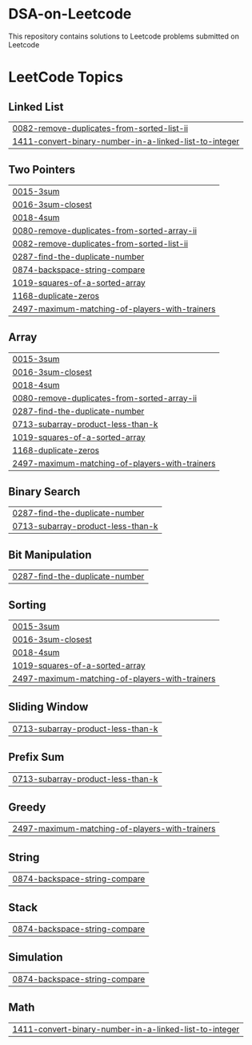 # DSA-on-Leetcode
This repository contains solutions to Leetcode problems submitted on Leetcode

<!---LeetCode Topics Start-->
# LeetCode Topics
## Linked List
|  |
| ------- |
| [0082-remove-duplicates-from-sorted-list-ii](https://github.com/Solexi/leetcode_solutions/tree/master/0082-remove-duplicates-from-sorted-list-ii) |
| [1411-convert-binary-number-in-a-linked-list-to-integer](https://github.com/Solexi/leetcode_solutions/tree/master/1411-convert-binary-number-in-a-linked-list-to-integer) |
## Two Pointers
|  |
| ------- |
| [0015-3sum](https://github.com/Solexi/leetcode_solutions/tree/master/0015-3sum) |
| [0016-3sum-closest](https://github.com/Solexi/leetcode_solutions/tree/master/0016-3sum-closest) |
| [0018-4sum](https://github.com/Solexi/leetcode_solutions/tree/master/0018-4sum) |
| [0080-remove-duplicates-from-sorted-array-ii](https://github.com/Solexi/leetcode_solutions/tree/master/0080-remove-duplicates-from-sorted-array-ii) |
| [0082-remove-duplicates-from-sorted-list-ii](https://github.com/Solexi/leetcode_solutions/tree/master/0082-remove-duplicates-from-sorted-list-ii) |
| [0287-find-the-duplicate-number](https://github.com/Solexi/leetcode_solutions/tree/master/0287-find-the-duplicate-number) |
| [0874-backspace-string-compare](https://github.com/Solexi/leetcode_solutions/tree/master/0874-backspace-string-compare) |
| [1019-squares-of-a-sorted-array](https://github.com/Solexi/leetcode_solutions/tree/master/1019-squares-of-a-sorted-array) |
| [1168-duplicate-zeros](https://github.com/Solexi/leetcode_solutions/tree/master/1168-duplicate-zeros) |
| [2497-maximum-matching-of-players-with-trainers](https://github.com/Solexi/leetcode_solutions/tree/master/2497-maximum-matching-of-players-with-trainers) |
## Array
|  |
| ------- |
| [0015-3sum](https://github.com/Solexi/leetcode_solutions/tree/master/0015-3sum) |
| [0016-3sum-closest](https://github.com/Solexi/leetcode_solutions/tree/master/0016-3sum-closest) |
| [0018-4sum](https://github.com/Solexi/leetcode_solutions/tree/master/0018-4sum) |
| [0080-remove-duplicates-from-sorted-array-ii](https://github.com/Solexi/leetcode_solutions/tree/master/0080-remove-duplicates-from-sorted-array-ii) |
| [0287-find-the-duplicate-number](https://github.com/Solexi/leetcode_solutions/tree/master/0287-find-the-duplicate-number) |
| [0713-subarray-product-less-than-k](https://github.com/Solexi/leetcode_solutions/tree/master/0713-subarray-product-less-than-k) |
| [1019-squares-of-a-sorted-array](https://github.com/Solexi/leetcode_solutions/tree/master/1019-squares-of-a-sorted-array) |
| [1168-duplicate-zeros](https://github.com/Solexi/leetcode_solutions/tree/master/1168-duplicate-zeros) |
| [2497-maximum-matching-of-players-with-trainers](https://github.com/Solexi/leetcode_solutions/tree/master/2497-maximum-matching-of-players-with-trainers) |
## Binary Search
|  |
| ------- |
| [0287-find-the-duplicate-number](https://github.com/Solexi/leetcode_solutions/tree/master/0287-find-the-duplicate-number) |
| [0713-subarray-product-less-than-k](https://github.com/Solexi/leetcode_solutions/tree/master/0713-subarray-product-less-than-k) |
## Bit Manipulation
|  |
| ------- |
| [0287-find-the-duplicate-number](https://github.com/Solexi/leetcode_solutions/tree/master/0287-find-the-duplicate-number) |
## Sorting
|  |
| ------- |
| [0015-3sum](https://github.com/Solexi/leetcode_solutions/tree/master/0015-3sum) |
| [0016-3sum-closest](https://github.com/Solexi/leetcode_solutions/tree/master/0016-3sum-closest) |
| [0018-4sum](https://github.com/Solexi/leetcode_solutions/tree/master/0018-4sum) |
| [1019-squares-of-a-sorted-array](https://github.com/Solexi/leetcode_solutions/tree/master/1019-squares-of-a-sorted-array) |
| [2497-maximum-matching-of-players-with-trainers](https://github.com/Solexi/leetcode_solutions/tree/master/2497-maximum-matching-of-players-with-trainers) |
## Sliding Window
|  |
| ------- |
| [0713-subarray-product-less-than-k](https://github.com/Solexi/leetcode_solutions/tree/master/0713-subarray-product-less-than-k) |
## Prefix Sum
|  |
| ------- |
| [0713-subarray-product-less-than-k](https://github.com/Solexi/leetcode_solutions/tree/master/0713-subarray-product-less-than-k) |
## Greedy
|  |
| ------- |
| [2497-maximum-matching-of-players-with-trainers](https://github.com/Solexi/leetcode_solutions/tree/master/2497-maximum-matching-of-players-with-trainers) |
## String
|  |
| ------- |
| [0874-backspace-string-compare](https://github.com/Solexi/leetcode_solutions/tree/master/0874-backspace-string-compare) |
## Stack
|  |
| ------- |
| [0874-backspace-string-compare](https://github.com/Solexi/leetcode_solutions/tree/master/0874-backspace-string-compare) |
## Simulation
|  |
| ------- |
| [0874-backspace-string-compare](https://github.com/Solexi/leetcode_solutions/tree/master/0874-backspace-string-compare) |
## Math
|  |
| ------- |
| [1411-convert-binary-number-in-a-linked-list-to-integer](https://github.com/Solexi/leetcode_solutions/tree/master/1411-convert-binary-number-in-a-linked-list-to-integer) |
<!---LeetCode Topics End-->